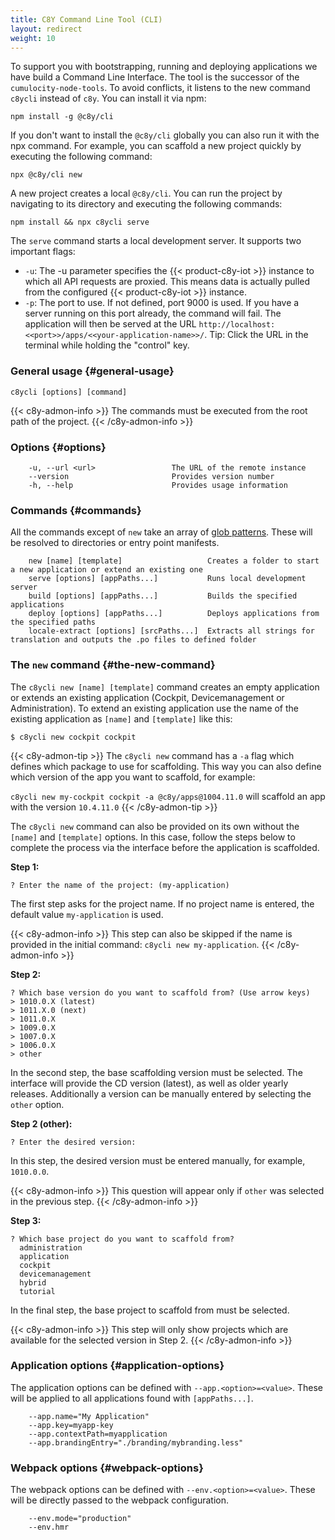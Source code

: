 ```yaml
---
title: C8Y Command Line Tool (CLI)
layout: redirect
weight: 10
---
```


To support you with bootstrapping, running and deploying applications we have build a Command Line Interface. The tool is the successor of the `cumulocity-node-tools`. To avoid conflicts, it listens to the new command `c8ycli` instead of `c8y`. You can install it via npm:

```
npm install -g @c8y/cli
```

If you don't want to install the `@c8y/cli` globally you can also run it with the npx command. For example, you can scaffold a new project quickly by executing the following command:

```
npx @c8y/cli new
```

A new project creates a local `@c8y/cli`. You can run the project by navigating to its directory and executing the following commands:

```
npm install && npx c8ycli serve
```

The `serve` command starts a local development server. It supports two important flags:

- `-u`: The -u parameter specifies the {{< product-c8y-iot >}} instance to which all API requests are proxied. This means data is actually pulled from the configured {{< product-c8y-iot >}} instance.
- `-p`: The port to use. If not defined, port 9000 is used. If you have a server running on this port already, the command will fail. The application will then be served at the URL `http://localhost:<<port>>/apps/<<your-application-name>>/`. Tip: Click the URL in the terminal while holding the "control" key.

### General usage {#general-usage}

```
c8ycli [options] [command]
```

{{< c8y-admon-info >}}
The commands must be executed from the root path of the project.
{{< /c8y-admon-info >}}

### Options {#options}

```
    -u, --url <url>                 The URL of the remote instance
    --version                       Provides version number
    -h, --help                      Provides usage information
```

### Commands {#commands}

All the commands except of `new` take an array of [glob patterns](<https://en.wikipedia.org/wiki/Glob_(programming)>). These will be resolved to directories or entry point manifests.

```
    new [name] [template]                   Creates a folder to start a new application or extend an existing one
    serve [options] [appPaths...]           Runs local development server
    build [options] [appPaths...]           Builds the specified applications
    deploy [options] [appPaths...]          Deploys applications from the specified paths
    locale-extract [options] [srcPaths...]  Extracts all strings for translation and outputs the .po files to defined folder
```

### The `new` command {#the-new-command}

The `c8ycli new [name] [template]` command creates an empty application or extends an existing application (Cockpit, Devicemanagement or Administration). To extend an existing application use the name of the existing application as `[name]` and `[template]` like this:

```
$ c8ycli new cockpit cockpit
```

{{< c8y-admon-tip >}}
The `c8ycli new` command has a `-a` flag which defines which package to use for scaffolding. This way you can also define which version of the app you want to scaffold, for example:

`c8ycli new my-cockpit cockpit -a @c8y/apps@1004.11.0` will scaffold an app with the version `10.4.11.0`
  {{< /c8y-admon-tip >}}

The `c8ycli new` command can also be provided on its own without the `[name]` and `[template]` options. In this case, follow the steps below to complete the process via the interface before the application is scaffolded.

**Step 1:**

```
? Enter the name of the project: (my-application)
```

The first step asks for the project name. If no project name is entered, the default value `my-application` is used.

{{< c8y-admon-info >}}
This step can also be skipped if the name is provided in the initial command: `c8ycli new my-application`.
{{< /c8y-admon-info >}}

**Step 2:**

```
? Which base version do you want to scaffold from? (Use arrow keys)
> 1010.0.X (latest)
> 1011.X.0 (next)
> 1011.0.X
> 1009.0.X
> 1007.0.X
> 1006.0.X
> other
```

In the second step, the base scaffolding version must be selected. The interface will provide the CD version (latest), as well as older yearly releases. Additionally a version can be manually entered by selecting the `other` option.

**Step 2 (other):**

```
? Enter the desired version:
```

In this step, the desired version must be entered manually, for example, `1010.0.0`.

{{< c8y-admon-info >}}
This question will appear only if `other` was selected in the previous step.
{{< /c8y-admon-info >}}

**Step 3:**

```
? Which base project do you want to scaffold from?
  administration
  application
  cockpit
  devicemanagement
  hybrid
  tutorial
```

In the final step, the base project to scaffold from must be selected.

{{< c8y-admon-info >}}
This step will only show projects which are available for the selected version in Step 2.
{{< /c8y-admon-info >}}

### Application options {#application-options}

The application options can be defined with `--app.<option>=<value>`. These will be applied to all applications found with `[appPaths...]`.

```
    --app.name="My Application"
    --app.key=myapp-key
    --app.contextPath=myapplication
    --app.brandingEntry="./branding/mybranding.less"
```

### Webpack options {#webpack-options}

The webpack options can be defined with `--env.<option>=<value>`. These will be directly passed to the webpack configuration.

```
    --env.mode="production"
    --env.hmr
```
